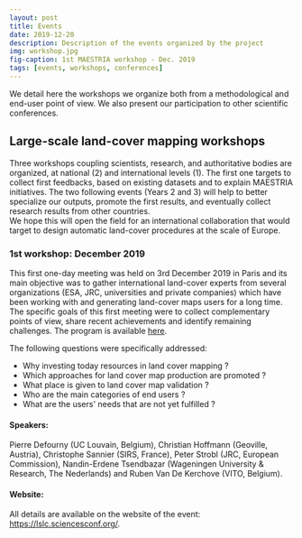```yaml
---
layout: post
title: Events
date: 2019-12-20
description: Description of the events organized by the project 
img: workshop.jpg 
fig-caption: 1st MAESTRIA workshop - Dec. 2019
tags: [events, workshops, conferences]
---
```


We detail here the workshops we organize both from a methodological and end-user point of view. We also present our participation to other scientific conferences.


## Large-scale land-cover mapping workshops
Three workshops coupling scientists, research, and authoritative bodies are organized, at national (2) and international levels (1). The
first one targets to collect first feedbacks, based on existing datasets and to explain MAESTRIA initiatives. The two following events (Years 2 and 3) will help to better specialize our outputs, promote the first results, and eventually collect research results from other countries.<br>
We hope this will open the field for an international collaboration that would target to design automatic land-cover procedures at the scale of Europe.

### 1st workshop: December 2019
This first one-day meeting was held on 3rd December 2019 in Paris and its main objective was to gather international land-cover experts from several organizations
 (ESA, JRC, universities and private companies) which have been working with and generating land-cover maps users for a long time. The specific goals of this first meeting were to collect complementary points of view, share recent achievements and identify remaining challenges.
The program is available <a href="https://lslc.sciencesconf.org/program" target="_blank">here</a>.

The following questions were specifically addressed:
<ul>
  <li> Why investing today resources in land cover mapping ?</li>
  <li>Which approaches for land cover map production are promoted ?</li>
  <li>What place is given to land cover map validation ?</li>
  <li>Who are the main categories of end users ?</li>
  <li>What are the users' needs that are not yet fulfilled ?</li>
</ul>

#### Speakers:
Pierre Defourny (UC Louvain, Belgium), Christian Hoffmann (Geoville, Austria), Christophe Sannier (SIRS, France), Peter Strobl (JRC, European Commission), Nandin-Erdene Tsendbazar (Wageningen University & Research, The Nederlands) and Ruben Van De Kerchove (VITO, Belgium).

#### Website:
All details are available on the website of the event: <a href="https://lslc.sciencesconf.org/" target="_blank">https://lslc.sciencesconf.org/</a>.
